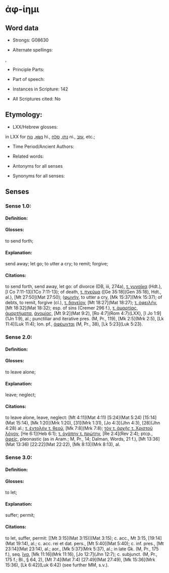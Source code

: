 # ἀφ-ίημι

<!-- Status: S2=NeedsEdits -->
<!-- Lexica used for edits:   -->

## Word data

* Strongs: G08630

* Alternate spellings:

,

* Principle Parts: 


* Part of speech: 


* Instances in Scripture: 142

* All Scriptures cited: No

## Etymology: 


* LXX/Hebrew glosses: 

in LXX for [נשׂא](//en-uhl/H5375), [נוח](//en-uhl/H5117) hi., [נתן](//en-uhl/H5415), [סלח](//en-uhl/H5545) ni., [עזב](//en-uhl/H5800), etc.;

* Time Period/Ancient Authors: 


* Related words: 

* Antonyms for all senses

* Synonyms for all senses: 


## Senses 


### Sense  1.0: 

#### Definition: 

#### Glosses: 

to send forth; 

#### Explanation: 

send away; 
let go; 
to utter a cry; 
to remit; 
forgive; 

#### Citations: 

to send forth, send away, let go: of divorce (DB, iii, 274a), [τ. γυναῖκα]() (Hdt.), [I Co 7:11-13](1Co 7:11-13); of death, [τ. πνεῦμα]() ([Ge 35:18](Gen 35:18), Hdt., al.), [Mt 27:50](Mat 27:50); ([φωνήν](), to utter a cry, [Mk 15:37](Mrk 15:37); of debts, to remit, forgive (cl.), [τ. δανεῖον](), [Mt 18:27](Mat 18:27); [τ. ὀφειλήν](), [Mt 18:32](Mat 18:32); esp. of sins (Cremer 296 f.), [τ. ἁμαρτίας](), [ἁμαρτήματα](), [ἀνομίας](), [Mt 9:2](Mat 9:2), [Ro 4:7](Rom 4:7)(LXX), [I Jo 1:9](1Jn 1:9), al.; punctiliar and iterative pres. (M, Pr., 119), [Mk 2:5](Mrk 2:5), [Lk 11:4](Luk 11:4); Ion. pf., [ἀφέωνται]() (M, Pr., 38), [Lk 5:23](Luk 5:23).

### Sense  2.0: 

#### Definition: 

#### Glosses: 

to leave alone; 

#### Explanation: 

leave; 
neglect; 

#### Citations: 

to leave alone, leave, neglect: [Mt 4:11](Mat 4:11) [5:24](Mat 5:24) [15:14](Mat 15:14), [Mk 1:20](Mrk 1:20),  [31](Mrk 1:31), [Jo 4:3](Jhn 4:3), [28](Jhn 4:28) al.; [τ. ἐντολὴν τ. θεοῦ](), [Mk 7:8](Mrk 7:8); [τὸν τ. ἀρχῆς τ. Χριστοῦ λόγον](), [He 6:1](Heb 6:1); [τ. ὀγάπην τ. πρώτην](), [Re 2:4](Rev 2:4); ptcp., [ἀφείς](), pleonastic (as in Aram.; M, Pr., 14; Dalman, Words, 21 f.), [Mt 13:36](Mat 13:36)  [22:22](Mat 22:22), [Mk 8:13](Mrk 8:13), al.

### Sense  3.0: 

#### Definition: 

#### Glosses: 

to let; 

#### Explanation: 

suffer; 
permit; 

#### Citations: 

to let, suffer, permit: [[Mt 3:15](Mat 3:15)](Mat 3:15); c. acc., Mt 3:15, [19:14](Mat 19:14), al.; c. acc. rei et dat. pers., [Mt 5:40](Mat 5:40); c. inf. pres., [Mt 23:14](Mat 23:14), al.; aor., [Mk 5:37](Mrk 5:37), al.; in late Gk. (M, Pr., 175 f.), seq. [ἵνα](), [Mk 11:16](Mrk 11:16), [Jo 12:7](Jhn 12:7); c. subjunct. (M, Pr., 175 f.; Bl., § 64, 2), [Mt 7:4](Mat 7:4) [27:49](Mat 27:49), [Mk 15:36](Mrk 15:36), [Lk 6:42](Luk 6:42) (see further MM, s.v.).
